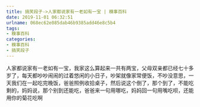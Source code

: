 ```yaml
---
title: 搞笑段子->人家都说家有一老如有一宝 | 糗事百科
date: 2019-11-01 06:32:51
urlname: 068ec62e085dab46b9385add46e8c5b4
tags: 
- 糗事百科
categories:
- 糗事百科
- 搞笑段子
---
```

人家都说家有一老如有一宝，我家这么算起来一共有两宝，父母双亲都已经七十多岁了，每天都吵吵闹闹的过着悠闲的小日子，吵架就像家常便饭，不吵没意思，一天我们在一起吃完晚饭，爸爸照例收拾桌子，然后说这个倒了，那个到了，不能吃剩的，妈妈说，那个别到还能吃，爸爸来一句用哪吃，妈妈回一句用嘴吃呗，还能用你的菊花吃啊


